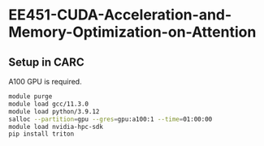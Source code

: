 # EE451-CUDA-Acceleration-and-Memory-Optimization-on-Attention
## Setup in CARC
A100 GPU is required.
```bash
module purge
module load gcc/11.3.0
module load python/3.9.12
salloc --partition=gpu --gres=gpu:a100:1 --time=01:00:00
module load nvidia-hpc-sdk
pip install triton

```